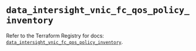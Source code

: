 # `data_intersight_vnic_fc_qos_policy_inventory`

Refer to the Terraform Registry for docs: [`data_intersight_vnic_fc_qos_policy_inventory`](https://registry.terraform.io/providers/ciscodevnet/intersight/1.0.71/docs/data-sources/vnic_fc_qos_policy_inventory).
